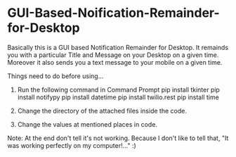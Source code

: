 # GUI-Based-Noification-Remainder-for-Desktop

Basically this is a GUI based Notification Remainder for Desktop.
It remainds you with a particular Title and Message on your Desktop on a given time. Moreover it also sends you a text message to your mobile on a given time.

Things need to do before using...
1. Run the following command in Command Prompt
    pip install tkinter
    pip install notifypy
    pip install datetime
    pip install twilio.rest
    pip install time
    
2. Change the directory of the attached files inside the code.

3. Change the values at mentioned places in code.


Note:  At the end don't tell it's not working. Because I don't like to tell that, "It was working perfectly on my computer!..."  :)
